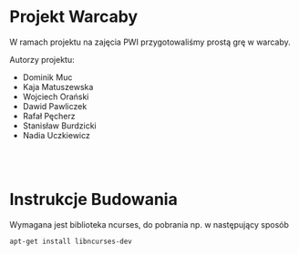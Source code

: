 # Projekt Warcaby

W ramach projektu na zajęcia PWI przygotowaliśmy prostą grę w warcaby.

Autorzy projektu:
- Dominik Muc
- Kaja Matuszewska
- Wojciech Orański
- Dawid Pawliczek
- Rafał Pęcherz
- Stanisław Burdzicki
- Nadia Uczkiewicz

<br />
<br />

# Instrukcje Budowania
Wymagana jest biblioteka ncurses, do pobrania np. w następujący sposób
```sh
apt-get install libncurses-dev
```
